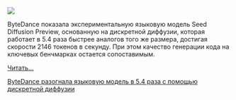 <!--2025-08-04 14:58:35-->
<div class="yb">
  <div class="rss habr"><img src="https://habrastorage.org/getpro/habr/upload_files/4d2/1af/265/4d21af265a63215e89d3dcd8ac2e2ce7.jpeg" /><p>ByteDance показала экспериментальную языковую модель Seed Diffusion Preview, основанную на дискретной диффузии, которая работает в 5.4 раза быстрее аналогов того же размера, достигая скорости 2146 токенов в секунду. При этом качество генерации кода на ключевых бенчмарках остается сопоставимым.</p> <a href="https://habr.com/ru/articles/933906/#habracut">Читать... <p class="titl"><a href="https://habr.com/ru/companies/bothub/news/933906/?utm_source=habrahabr&utm_medium=rss&utm_campaign=933906">ByteDance разогнала языковую модель в 5.4 раза с помощью дискретной диффузии</a></p></div>
</div>
